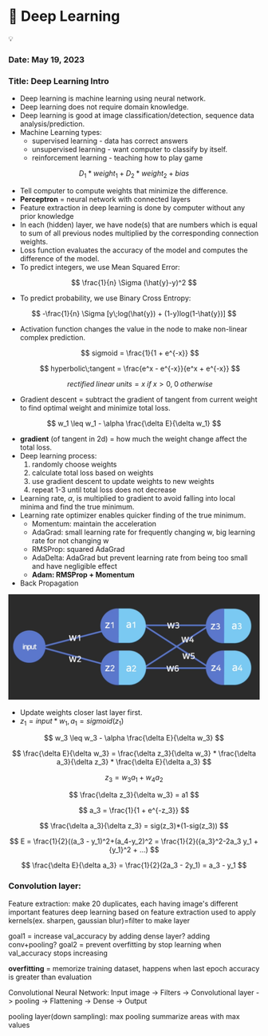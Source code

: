 # 🤖 Deep Learning

<aside>
💡

</aside>

### Date: May 19, 2023

### Title: Deep Learning Intro

- Deep learning is machine learning using neural network.
- Deep learning does not require domain knowledge.
- Deep learning is good at image classification/detection, sequence data analysis/prediction.
- Machine Learning types:
    - supervised learning - data has correct answers
    - unsupervised learning - want computer to classify by itself.
    - reinforcement learning - teaching how to play game

$$
D_1 * weight_1\;+\;D_2 * weight_2 + bias
$$

- Tell computer to compute weights that minimize the difference.
- **Perceptron** = neural network with connected layers
- Feature extraction in deep learning is done by computer without any prior knowledge
- In each (hidden) layer, we have node(s) that are numbers which is equal to sum of all previous nodes multiplied by the corresponding connection weights.
- Loss function evaluates the accuracy of the model and computes the difference of the model.
- To predict integers, we use Mean Squared Error:

$$
\frac{1}{n} \Sigma (\hat{y}-y)^2
$$

- To predict probability, we use Binary Cross Entropy:

$$
-\frac{1}{n} \Sigma [y\;log(\hat{y}) + (1-y)log(1-\hat{y})]
$$

- Activation function changes the value in the node to make non-linear complex prediction.
    
    $$
    sigmoid = \frac{1}{1 + e^{-x}}
    $$
    
    $$
    hyperbolic\;tangent = \frac{e^x - e^{-x}}{e^x + e^{-x}}
    $$
    
    $$
    rectified\;linear\;units = x\;if\;x > 0,\;0\;otherwise
    $$
    
- Gradient descent = subtract the gradient of tangent from current weight to find optimal weight and minimize total loss.

$$
w_1 \leq w_1 - \alpha \frac{\delta E}{\delta w_1}
$$

- **gradient** (of tangent in 2d) = how much the weight change affect the total loss.
- Deep learning process:
    1. randomly choose weights
    2. calculate total loss based on weights
    3. use gradient descent to update weights to new weights
    4. repeat 1-3 until total loss does not decrease
- Learning rate, $\alpha$, is multiplied to gradient to avoid falling into local minima and find the true minimum.
- Learning rate optimizer enables quicker finding of the true minimum.
    - Momentum: maintain the acceleration
    - AdaGrad: small learning rate for frequently changing w, big learning rate for not changing w
    - RMSProp: squared AdaGrad
    - AdaDelta: AdaGrad but prevent learning rate from being too small and have negligible effect
    - **Adam: RMSProp + Momentum**
- Back Propagation

![Untitled](/Untitled.png)

- Update weights closer last layer first.
- $z_1 = input * w_1, a_1 = sigmoid(z_1)$

$$
w_3 \leq w_3 - \alpha \frac{\delta E}{\delta w_3}
$$

$$
\frac{\delta E}{\delta w_3} = \frac{\delta z_3}{\delta w_3} * \frac{\delta a_3}{\delta z_3} * \frac{\delta E}{\delta a_3}
$$

$$
z_3 = w_3a_1 + w_4a_2
$$

$$
\frac{\delta z_3}{\delta w_3} = a1
$$

$$
a_3 = \frac{1}{1 + e^{-z_3}}
$$

$$
\frac{\delta a_3}{\delta z_3} =  sig(z_3)*(1-sig(z_3)) 
$$

$$
E = \frac{1}{2}((a_3 - y_1)^2+(a_4-y_2)^2 = \frac{1}{2}({a_3}^2-2a_3 y_1 + {y_1}^2 + ...)
$$

$$
\frac{\delta E}{\delta a_3} = \frac{1}{2}(2a_3 - 2y_1) = a_3 - y_1
$$

### Convolution layer:

Feature extraction: make 20 duplicates, each having image's different important features
deep learning based on feature extraction
used to apply kernels(ex. sharpen, gaussian blur)=filter to make layer

goal1 = increase val_accuracy by adding dense layer? adding conv+pooling?
goal2 = prevent overfitting by stop learning when val_accuracy stops increasing

**overfitting** = memorize training dataset, happens when last epoch accuracy is greater than evaluation

Convolutional Neural Network:
Input image -> Filters -> Convolutional layer -> pooling -> Flattening -> Dense -> Output

pooling layer(down sampling):
max pooling summarize areas with max values

